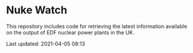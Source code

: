 # Nuke Watch

This repository includes code for retrieving the latest information available on the output of EDF nuclear power plants in the UK.

Last updated: 2021-04-05 08:13